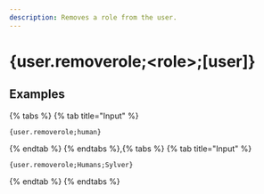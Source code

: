 ```yaml
---
description: Removes a role from the user.
---
```

# {user.removerole;&lt;role>;[user]}
## Examples
{% tabs %}
{% tab title="Input" %}
```text
{user.removerole;human}
```
{% endtab %}
{% endtabs %},{% tabs %}
{% tab title="Input" %}
```text
{user.removerole;Humans;Sylver}
```
{% endtab %}
{% endtabs %}